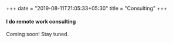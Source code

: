 +++
date = "2019-08-11T21:05:33+05:30"
title = "Consulting"
+++

#### I do remote work consulting

Coming soon! Stay tuned.